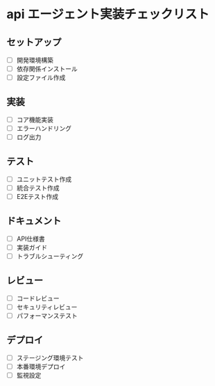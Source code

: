 # api エージェント実装チェックリスト

## セットアップ
- [ ] 開発環境構築
- [ ] 依存関係インストール
- [ ] 設定ファイル作成

## 実装
- [ ] コア機能実装
- [ ] エラーハンドリング
- [ ] ログ出力

## テスト
- [ ] ユニットテスト作成
- [ ] 統合テスト作成
- [ ] E2Eテスト作成

## ドキュメント
- [ ] API仕様書
- [ ] 実装ガイド
- [ ] トラブルシューティング

## レビュー
- [ ] コードレビュー
- [ ] セキュリティレビュー
- [ ] パフォーマンステスト

## デプロイ
- [ ] ステージング環境テスト
- [ ] 本番環境デプロイ
- [ ] 監視設定
